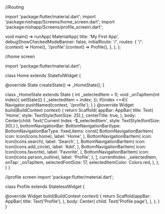 //Routing

import 'package:flutter/material.dart';
import 'package:nishapp/Screens/home_screen.dart';
import 'package:nishapp/Screens/profile_screein.dart';

void main() => runApp(
  MaterialApp(
    title: 'My First App',
    debugShowCheckedModeBanner: false,
    initialRoute: '/',
    routes: {
      '/':(context) => Home(),
      '/profile':(context) => Profile(),
    },
  ),
);


//home screen 

import 'package:flutter/material.dart';





class Home extends StatefulWidget {

  @override
  State<Home> createState() => _HomeState();
}

class _HomeState extends State<Home> {
  int _selectedItem = 0;
  void _onTapItem(int index){
    setState(() {
      _selectedItem = index;
    });
    if(index ==4){
      Navigator.pushNamed(context, '/profile');
    }
  }
  @override
  Widget build(BuildContext context) {
    return
      Scaffold(
        appBar: AppBar(
        title: Text(
        'Home', style: TextStyle(fontSize: 25),),
    centerTitle: true,
    ),
        body: Center(child: Text('Current Index -$_selectedItem',
          style: TextStyle(fontSize: 30),)
        ),
        bottomNavigationBar: BottomNavigationBar(type: BottomNavigationBarType.
        fixed,items: const<BottomNavigationBarItem>[
          BottomNavigationBarItem(
            icon: Icon(Icons.home),
            label: 'Home',
          ),
          BottomNavigationBarItem(
            icon: Icon(Icons.search),
            label: 'Search',
          ),
          BottomNavigationBarItem(
            icon: Icon(Icons.add_circle),
            label: 'Add',
          ),
          BottomNavigationBarItem(
            icon: Icon(Icons.favorite),
            label: 'Favorite',
          ),
          BottomNavigationBarItem(
            icon: Icon(Icons.person_outline),
            label: 'Profile',
          ),
        ],
          currentIndex: _selectedItem,
          onTap: _onTapItem,
          selectedFontSize: 17,
          selectedItemColor: Colors.red,
        ),
      );
  }
}


//profile screen 
import 'package:flutter/material.dart';

class Profile extends StatelessWidget {


  @override
  Widget build(BuildContext context) {
    return Scaffold(appBar: AppBar(
      title: Text('Profile'),
    ),
      body: Center(
        child: Text('Profile page'),
      ),
    );
  }
}




